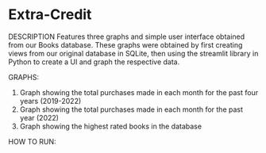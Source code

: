 # Extra-Credit

DESCRIPTION
Features three graphs and simple user interface obtained from our Books database. These graphs were obtained by first creating views from our original database
in SQLite, then using the streamlit library in Python to create a UI and graph the respective data. 

GRAPHS:
1. Graph showing the total purchases made in each month for the past four years (2019-2022)
2. Graph showing the total purchases made in each month for the past year (2022) 
3. Graph showing the highest rated books in the database

HOW TO RUN: 

